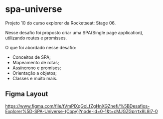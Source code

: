 # spa-universe

Projeto 10 do curso explorer da Rocketseat: Stage 06.

Nesse desafio foi proposto criar uma SPA(Single page application), utilizando routes e promisses.

O que foi abordado nesse desafio:

- Conceitos de SPA;
- Mapeamento de rotas;
- Assíncrono e promises;
- Orientação a objetos;
- Classes e muito mais.

## Figma Layout

https://www.figma.com/file/tVmPlXqGoLfZgHnXGZnefi/%5BDesafios-Explorer%5D-SPA-Universe-(Copy)?node-id=0-1&t=cMJGZGprrtx8L8l7-0
